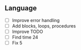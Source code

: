 ## Language
- [ ] Improve error handling
- [ ] Add blocks, loops, procedures
- [ ] Improve TODO
- [ ] Find time 24
- [ ] Fix 5
